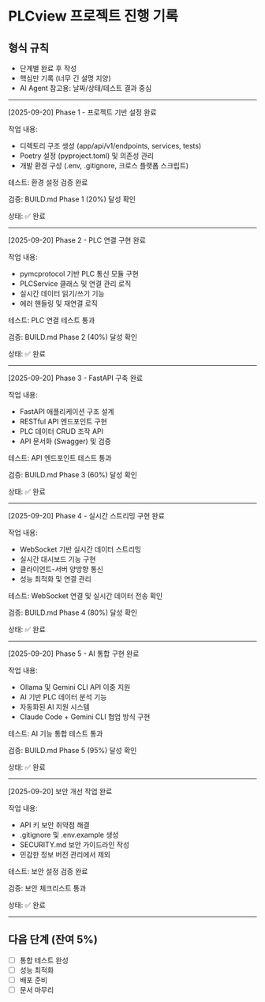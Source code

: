 # PLCview 프로젝트 진행 기록

## 형식 규칙
- 단계별 완료 후 작성
- 핵심만 기록 (너무 긴 설명 지양)
- AI Agent 참고용: 날짜/상태/테스트 결과 중심

---

[2025-09-20] Phase 1 - 프로젝트 기반 설정 완료

작업 내용:
- 디렉토리 구조 생성 (app/api/v1/endpoints, services, tests)
- Poetry 설정 (pyproject.toml) 및 의존성 관리
- 개발 환경 구성 (.env, .gitignore, 크로스 플랫폼 스크립트)

테스트: 환경 설정 검증 완료

검증: BUILD.md Phase 1 (20%) 달성 확인

상태: ✅ 완료

---

[2025-09-20] Phase 2 - PLC 연결 구현 완료

작업 내용:
- pymcprotocol 기반 PLC 통신 모듈 구현
- PLCService 클래스 및 연결 관리 로직
- 실시간 데이터 읽기/쓰기 기능
- 에러 핸들링 및 재연결 로직

테스트: PLC 연결 테스트 통과

검증: BUILD.md Phase 2 (40%) 달성 확인

상태: ✅ 완료

---

[2025-09-20] Phase 3 - FastAPI 구축 완료

작업 내용:
- FastAPI 애플리케이션 구조 설계
- RESTful API 엔드포인트 구현
- PLC 데이터 CRUD 조작 API
- API 문서화 (Swagger) 및 검증

테스트: API 엔드포인트 테스트 통과

검증: BUILD.md Phase 3 (60%) 달성 확인

상태: ✅ 완료

---

[2025-09-20] Phase 4 - 실시간 스트리밍 구현 완료

작업 내용:
- WebSocket 기반 실시간 데이터 스트리밍
- 실시간 대시보드 기능 구현
- 클라이언트-서버 양방향 통신
- 성능 최적화 및 연결 관리

테스트: WebSocket 연결 및 실시간 데이터 전송 확인

검증: BUILD.md Phase 4 (80%) 달성 확인

상태: ✅ 완료

---

[2025-09-20] Phase 5 - AI 통합 구현 완료

작업 내용:
- Ollama 및 Gemini CLI API 이중 지원
- AI 기반 PLC 데이터 분석 기능
- 자동화된 AI 지원 시스템
- Claude Code + Gemini CLI 협업 방식 구현

테스트: AI 기능 통합 테스트 통과

검증: BUILD.md Phase 5 (95%) 달성 확인

상태: ✅ 완료

---

[2025-09-20] 보안 개선 작업 완료

작업 내용:
- API 키 보안 취약점 해결
- .gitignore 및 .env.example 생성
- SECURITY.md 보안 가이드라인 작성
- 민감한 정보 버전 관리에서 제외

테스트: 보안 설정 검증 완료

검증: 보안 체크리스트 통과

상태: ✅ 완료

---

## 다음 단계 (잔여 5%)
- [ ] 통합 테스트 완성
- [ ] 성능 최적화
- [ ] 배포 준비
- [ ] 문서 마무리